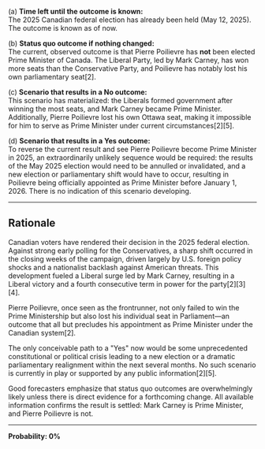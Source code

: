 (a) **Time left until the outcome is known:**  
The 2025 Canadian federal election has already been held (May 12, 2025). The outcome is known as of now.

(b) **Status quo outcome if nothing changed:**  
The current, observed outcome is that Pierre Poilievre has **not** been elected Prime Minister of Canada. The Liberal Party, led by Mark Carney, has won more seats than the Conservative Party, and Poilievre has notably lost his own parliamentary seat[2].

(c) **Scenario that results in a No outcome:**  
This scenario has materialized: the Liberals formed government after winning the most seats, and Mark Carney became Prime Minister. Additionally, Pierre Poilievre lost his own Ottawa seat, making it impossible for him to serve as Prime Minister under current circumstances[2][5].

(d) **Scenario that results in a Yes outcome:**  
To reverse the current result and see Pierre Poilievre become Prime Minister in 2025, an extraordinarily unlikely sequence would be required: the results of the May 2025 election would need to be annulled or invalidated, and a new election or parliamentary shift would have to occur, resulting in Poilievre being officially appointed as Prime Minister before January 1, 2026. There is no indication of this scenario developing.

---

## Rationale

Canadian voters have rendered their decision in the 2025 federal election. Against strong early polling for the Conservatives, a sharp shift occurred in the closing weeks of the campaign, driven largely by U.S. foreign policy shocks and a nationalist backlash against American threats. This development fueled a Liberal surge led by Mark Carney, resulting in a Liberal victory and a fourth consecutive term in power for the party[2][3][4].

Pierre Poilievre, once seen as the frontrunner, not only failed to win the Prime Ministership but also lost his individual seat in Parliament—an outcome that all but precludes his appointment as Prime Minister under the Canadian system[2].

The only conceivable path to a "Yes" now would be some unprecedented constitutional or political crisis leading to a new election or a dramatic parliamentary realignment within the next several months. No such scenario is currently in play or supported by any public information[2][5].

Good forecasters emphasize that status quo outcomes are overwhelmingly likely unless there is direct evidence for a forthcoming change. All available information confirms the result is settled: Mark Carney is Prime Minister, and Pierre Poilievre is not.

---

**Probability: 0%**